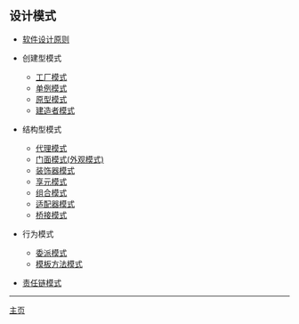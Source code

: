 ## 设计模式

-   [软件设计原则](软件设计原则.md)

-   创建型模式

    -   [工厂模式](工厂模式.md)
    -   [单例模式](单例模式.md)
    -   [原型模式](原型模式.md)
    -   [建造者模式](建造者模式.md)

-   结构型模式

    -   [代理模式](代理模式.md)
    -   [门面模式(外观模式)](门面模式.md)
    -   [装饰器模式](装饰器模式.md)
    -   [享元模式](享元模式.md)
    -   [组合模式](组合模式.md)
    -   [适配器模式](适配器模式.md)
    -   [桥接模式](桥接模式.md)

*   行为模式

    -   [委派模式](委派模式.md)
    -   [模板方法模式](模板方法模式.md)

*   [责任链模式](责任链模式.md)

---

[主页](../../../../)
